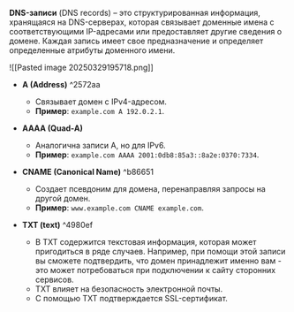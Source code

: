 
**DNS-записи** (DNS records) – это структурированная информация, хранящаяся на DNS-серверах, которая связывает доменные имена с соответствующими IP-адресами или предоставляет другие сведения о домене. Каждая запись имеет свое предназначение и определяет определенные атрибуты доменного имени.

![[Pasted image 20250329195718.png]]

- **A (Address)**   ^2572aa
    - Связывает домен с IPv4-адресом.  
    - **Пример**: `example.com A 192.0.2.1`.

- **AAAA (Quad-A)**  
    - Аналогична записи A, но для IPv6.  
    - **Пример**: `example.com AAAA 2001:0db8:85a3::8a2e:0370:7334`.

- **CNAME (Canonical Name)**   ^b86651
    - Создает псевдоним для домена, перенаправляя запросы на другой домен.  
    - **Пример**: `www.example.com CNAME example.com`.

- **TXT (text)**   ^4980ef
    - В TXT содержится текстовая информация, которая может пригодиться в ряде случаев. Например, при помощи этой записи вы сможете подтвердить, что домен принадлежит именно вам - это может потребоваться при подключении к сайту сторонних сервисов. 
    - TXT влияет на безопасность электронной почты.
    - C помощью TXT подтверждается SSL-сертификат.
